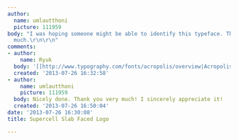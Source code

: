 ```yaml
---
author:
  name: umlautthoni
  picture: 111959
body: "I was hoping someone might be able to identify this typeface. Thank you very
  much.\r\n\r\n"
comments:
- author:
    name: Ryuk
  body: '[[http://www.typography.com/fonts/acropolis/overview|Acropolis]]'
  created: '2013-07-26 16:32:58'
- author:
    name: umlautthoni
    picture: 111959
  body: Nicely done. Thank you very much! I sincerely appreciate it!
  created: '2013-07-26 16:50:04'
date: '2013-07-26 16:30:08'
title: Supercell Slab Faced Logo

---
```

